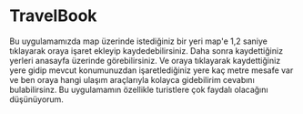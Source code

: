 # TravelBook
Bu uygulamamızda map üzerinde istediğiniz bir yeri map'e 1,2 saniye tıklayarak oraya işaret ekleyip kaydedebilirsiniz. Daha sonra kaydettiğiniz yerleri anasayfa üzerinde görebilirsiniz. Ve oraya tıklayarak kaydettiğiniz yere gidip mevcut konumunuzdan işaretlediğiniz yere kaç metre mesafe var ve ben oraya hangi ulaşım araçlarıyla kolayca gidebilirim cevabını bulabilirsinz. Bu uygulamamın özellikle turistlere çok faydalı olacağını düşünüyorum. 
